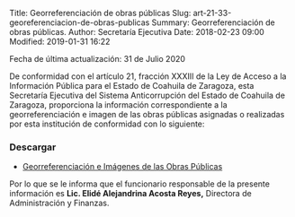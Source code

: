 Title: Georreferenciación de obras públicas
Slug: art-21-33-georeferenciacion-de-obras-publicas
Summary: Georreferenciación de obras públicas.
Author: Secretaría Ejecutiva
Date: 2018-02-23 09:00
Modified: 2019-01-31 16:22


Fecha de última actualización: 31 de Julio 2020

De conformidad con el artículo 21, fracción XXXIII de la Ley de Acceso a la Información Pública para el Estado de Coahuila de Zaragoza, esta Secretaría Ejecutiva del Sistema Anticorrupción del Estado de Coahuila de Zaragoza,  proporciona la información correspondiente a la georreferenciación e imagen de las obras públicas asignadas o realizadas por esta institución de conformidad con lo siguiente:

### Descargar

* [Georreferenciación e Imágenes de las Obras Públicas](georreferenciacion-imagenes-obras-publicas.pdf)

Por lo que se le informa que el funcionario responsable de la presente información es **Lic. Elidé Alejandrina Acosta Reyes,** Directora de Administración y Finanzas.
